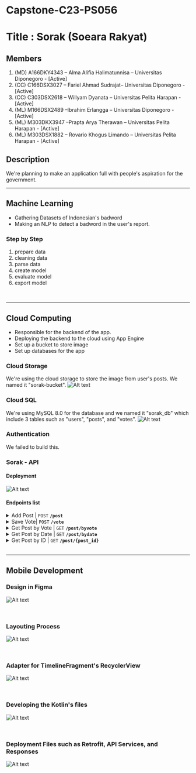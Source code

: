 # Capstone-C23-PS056
# Title : Sorak (Soeara Rakyat)

## <b>Members</b> 
1. (MD) A166DKY4343 – Alma Alifia Halimatunnisa – Universitas Diponegoro - [Active]
2. (CC) C166DSX3027 – Fariel Ahmad Sudrajat– Universitas Diponegoro - [Active]
3. (CC) C303DSX2618 – Willyam Dyanata – Universitas Pelita Harapan - [Active] 
4. (ML) M166DSX2489 –Ibrahim Erlangga – Universitas Diponegoro - [Active]
5. (ML) M303DKX3947 –Prapta Arya Therawan – Universitas Pelita Harapan - [Active]
6. (ML) M303DSX1882 – Rovario Khogus Limando – Universitas Pelita Harapan - [Active]

## Description
We're planning to make an application full with people's aspiration for the government. 

---
## Machine Learning
- Gathering Datasets of Indonesian's badword
- Making an NLP to detect a badword in the user's report.

### Step by Step

1. prepare data
2. cleaning data
3. parse data
4. create model
5. evaluate model
6. export model

<br>

---
## Cloud Computing
- Responsible for the backend of the app.
- Deploying the backend to the cloud using App Engine
- Set up a bucket to store image
- Set up databases for the app


### <b>Cloud Storage</b>
We're using the cloud storage to store the image from user's posts. We named it "sorak-bucket".
![Alt text](img/bucket.png)

### <b>Cloud SQL</b>
We're using MySQL 8.0 for the database and we named it "sorak_db" which include 3 tables such as "users", "posts", and "votes".
![Alt text](img/cloudSQL.png)

### <b>Authentication</b>
We failed to build this.

### <b>Sorak - API</b>

#### Deployment
![Alt text](img/Appengine.png)
#### Endpoints list

<details>
 <summary>Add Post | <code>POST</code> <code><b>/post</b></code></summary>

#### URL

`/post`

#### Method

`POST`

#### Parameters

> | key                   | type     | data type | description |
> | --------------------- | -------- | --------- | ----------- |
> | user_id                  | required | string       | N/A         |
> | category                 | required | string    | N/A         |
> | caption                  | required | string       | N/A         |
> | attachment                 | required | .img, .png    | N/A         |
</details>

<details>
 <summary>Save Vote| <code>POST</code> <code><b>/vote</b></code></summary>

#### URL

`/vote`

#### Method

`POST`

#### Parameters

`user_id, post_id`

 </details>

<details>
 <summary>Get Post by Vote | <code>GET</code> <code><b>/post/byvote</b></code></summary>

#### URL

`/post/byvote`

#### Method

`GET`

#### Parameters

`N/A`

#### Responses

status: `200 OK`

#### App engine link

https://backend-dot-sorak-c23-ps056.et.r.appspot.com/post/byvote

```json
[
    {
        "post_id": "post-lTQn3Tp6Y",
        "user_id": "user04",
        "category": "pengaduhan",
        "caption": "Tolong putung rokok sudah memenuhi taman ini.",
        "image_url": "https://storage.googleapis.com/sorak-bucket/20230616-032406",
        "createdAt": "2023-06-16T03:24:06.000Z",
        "vote": 5
    },
    {
        "post_id": "postHasVt2yCd8",
        "user_id": "user01",
        "category": "pengaduhan",
        "caption": "Pohon tumbang ini sudah 3 hari tidak ada tindak lanjut.",
        "image_url": "https://storage.googleapis.com/sorak-bucket/20230616-032112",
        "createdAt": "2023-06-16T03:21:12.000Z",
        "vote": 4
    },
    {
        "post_id": "postqKkKNzcvG_",
        "user_id": "user02",
        "category": "pengaduhan",
        "caption": "jalan  ini rusak mulu",
        "image_url": "https://storage.googleapis.com/sorak-bucket/20230616-032206",
        "createdAt": "2023-06-16T03:22:06.000Z",
        "vote": 3
    },
    {
        "post_id": "postQtGAhtZfF_",
        "user_id": "user03",
        "category": "aspirasi",
        "caption": "Flexing elit, mimpin sulit.",
        "image_url": "https://storage.googleapis.com/sorak-bucket/20230616-032330",
        "createdAt": "2023-06-16T03:23:30.000Z",
        "vote": 2
    },
    {
        "post_id": "postrNSYGudu88",
        "user_id": "user03",
        "category": "aspirasi",
        "caption": "kalau ada yang ribet kenapa harus yang gampang. CHUAKS",
        "image_url": "https://storage.googleapis.com/sorak-bucket/20230616-032233",
        "createdAt": "2023-06-16T03:22:33.000Z",
        "vote": 0
    }
]
```

</details>

<details>
 <summary>Get Post by Date | <code>GET</code> <code><b>/post/bydate</b></code></summary>

#### URL

`/post/bydate`

#### Method

`GET`

#### Parameters

`N/A`

#### Responses

status: `200 OK`

#### App engine link

https://backend-dot-sorak-c23-ps056.et.r.appspot.com/post/bydate

```json
[
    {
        "post_id": "post-lTQn3Tp6Y",
        "user_id": "user04",
        "category": "pengaduhan",
        "caption": "Tolong putung rokok sudah memenuhi taman ini.",
        "image_url": "https://storage.googleapis.com/sorak-bucket/20230616-032406",
        "createdAt": "2023-06-16T03:24:06.000Z",
        "vote": 5
    },
    {
        "post_id": "postQtGAhtZfF_",
        "user_id": "user03",
        "category": "aspirasi",
        "caption": "Flexing elit, mimpin sulit.",
        "image_url": "https://storage.googleapis.com/sorak-bucket/20230616-032330",
        "createdAt": "2023-06-16T03:23:30.000Z",
        "vote": 2
    },
    {
        "post_id": "postrNSYGudu88",
        "user_id": "user03",
        "category": "aspirasi",
        "caption": "kalau ada yang ribet kenapa harus yang gampang. CHUAKS",
        "image_url": "https://storage.googleapis.com/sorak-bucket/20230616-032233",
        "createdAt": "2023-06-16T03:22:33.000Z",
        "vote": 0
    },
    {
        "post_id": "postqKkKNzcvG_",
        "user_id": "user02",
        "category": "pengaduhan",
        "caption": "jalan  ini rusak mulu",
        "image_url": "https://storage.googleapis.com/sorak-bucket/20230616-032206",
        "createdAt": "2023-06-16T03:22:06.000Z",
        "vote": 3
    },
    {
        "post_id": "postHasVt2yCd8",
        "user_id": "user01",
        "category": "pengaduhan",
        "caption": "Pohon tumbang ini sudah 3 hari tidak ada tindak lanjut.",
        "image_url": "https://storage.googleapis.com/sorak-bucket/20230616-032112",
        "createdAt": "2023-06-16T03:21:12.000Z",
        "vote": 4
    }
]
```

</details>

<details>
 <summary>Get Post by ID | <code>GET</code> <code><b>/post/{post_id}</b></code></summary>

#### URL

`/post/{post_id}`

#### Method

`GET`

#### Parameters

`post_id`

#### Responses

status: `200 OK`

#### App engine link

https://backend-dot-sorak-c23-ps056.et.r.appspot.com/post/post-lTQn3Tp6Y

```json
{
    "post": {
        "post_id": "post-lTQn3Tp6Y",
        "user_id": "user04",
        "category": "pengaduhan",
        "caption": "Tolong putung rokok sudah memenuhi taman ini.",
        "image_url": "https://storage.googleapis.com/sorak-bucket/20230616-032406",
        "createdAt": "2023-06-16T03:24:06.000Z",
        "vote": 5
    }
}
```

</details><br>

---

## Mobile Development

### Design in Figma
![Alt text](img/figma.png)

<br>

### Layouting Process
![Alt text](img/layouting.png)

<br>

### Adapter for TimelineFragment's RecyclerView
![Alt text](img/adapter.png)

<br>

### Developing the Kotlin's files
![Alt text](img/kotlin.png)

<br>

### Deployment Files such as Retrofit, API Services, and Responses
![Alt text](img/deploymentfiles.png)